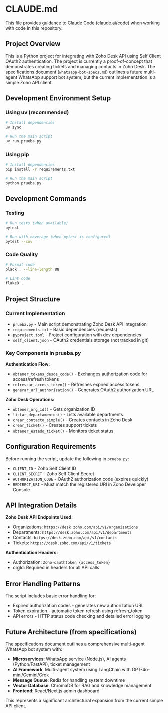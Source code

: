 # CLAUDE.md

This file provides guidance to Claude Code (claude.ai/code) when working with code in this repository.

## Project Overview

This is a Python project for integrating with Zoho Desk API using Self Client OAuth2 authentication. The project is currently a proof-of-concept that demonstrates creating tickets and managing contacts in Zoho Desk. The specifications document (`whatsapp-bot-specs.md`) outlines a future multi-agent WhatsApp support bot system, but the current implementation is a simple Zoho API client.

## Development Environment Setup

### Using uv (recommended)
```bash
# Install dependencies
uv sync

# Run the main script
uv run prueba.py
```

### Using pip
```bash
# Install dependencies
pip install -r requirements.txt

# Run the main script
python prueba.py
```

## Development Commands

### Testing
```bash
# Run tests (when available)
pytest

# Run with coverage (when pytest is configured)
pytest --cov
```

### Code Quality
```bash
# Format code
black . --line-length 88

# Lint code
flake8 .
```

## Project Structure

### Current Implementation
- `prueba.py` - Main script demonstrating Zoho Desk API integration
- `requirements.txt` - Basic dependencies (requests)
- `pyproject.toml` - Project configuration with dev dependencies
- `self_client.json` - OAuth2 credentials storage (not tracked in git)

### Key Components in prueba.py

**Authentication Flow:**
- `obtener_tokens_desde_code()` - Exchanges authorization code for access/refresh tokens
- `refrescar_access_token()` - Refreshes expired access tokens
- `generar_url_authorization()` - Generates OAuth2 authorization URL

**Zoho Desk Operations:**
- `obtener_org_id()` - Gets organization ID
- `listar_departamentos()` - Lists available departments
- `crear_contacto_simple()` - Creates contacts in Zoho Desk
- `crear_ticket()` - Creates support tickets
- `obtener_estado_ticket()` - Monitors ticket status

## Configuration Requirements

Before running the script, update the following in `prueba.py`:
- `CLIENT_ID` - Zoho Self Client ID
- `CLIENT_SECRET` - Zoho Self Client Secret  
- `AUTHORIZATION_CODE` - OAuth2 authorization code (expires quickly)
- `REDIRECT_URI` - Must match the registered URI in Zoho Developer Console

## API Integration Details

**Zoho Desk API Endpoints Used:**
- Organizations: `https://desk.zoho.com/api/v1/organizations`
- Departments: `https://desk.zoho.com/api/v1/departments`
- Contacts: `https://desk.zoho.com/api/v1/contacts`
- Tickets: `https://desk.zoho.com/api/v1/tickets`

**Authentication Headers:**
- Authorization: `Zoho-oauthtoken {access_token}`
- orgId: Required in headers for all API calls

## Error Handling Patterns

The script includes basic error handling for:
- Expired authorization codes - generates new authorization URL
- Token expiration - automatic token refresh using refresh_token
- API errors - HTTP status code checking and detailed error logging

## Future Architecture (from specifications)

The specifications document outlines a comprehensive multi-agent WhatsApp bot system with:
- **Microservices**: WhatsApp service (Node.js), AI agents (Python/FastAPI), ticket management
- **AI Framework**: Multi-agent system using LangChain with GPT-4o-mini/Gemini/Grok
- **Message Queue**: Redis for handling system downtime
- **Vector Database**: ChromaDB for RAG and knowledge management
- **Frontend**: React/Next.js admin dashboard

This represents a significant architectural expansion from the current simple API client.